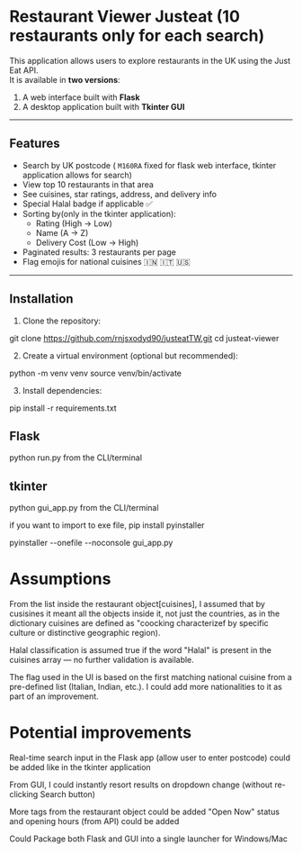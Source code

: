 # Restaurant Viewer Justeat (10 restaurants only for each search)

This application allows users to explore restaurants in the UK using the Just Eat API.  
It is available in **two versions**:

1. A web interface built with **Flask**  
2.  A desktop application built with **Tkinter GUI** 
---

##  Features

- Search by UK postcode ( `M160RA` fixed for flask web interface, tkinter application allows for search)
- View top 10 restaurants in that area
- See cuisines, star ratings, address, and delivery info
- Special Halal badge if applicable ✅
- Sorting by(only in the tkinter application):
  - Rating (High → Low) 
  - Name (A → Z)
  - Delivery Cost (Low → High)
- Paginated results: 3 restaurants per page
- Flag emojis for national cuisines 🇮🇳 🇮🇹 🇺🇸

---

##  Installation

1. Clone the repository:

git clone https://github.com/rnjsxodyd90/justeatTW.git
cd justeat-viewer


2. Create a virtual environment (optional but recommended):


python -m venv venv
source venv/bin/activate  

3. Install dependencies:


pip install -r requirements.txt



## Flask 

python run.py from the CLI/terminal 
## tkinter

python gui_app.py from the CLI/terminal

if you want to import to exe file, pip install pyinstaller

pyinstaller --onefile --noconsole gui_app.py


# Assumptions 

From the list inside the restaurant object[cuisines], I assumed that by cusisines it meant all the objects inside it, not just the countries, as in the dictionary cuisines are defined as "coocking characterizef by specific culture or distinctive geographic region). 

Halal classification is assumed true if the word "Halal" is present in the cuisines array — no further validation is available.

The flag used in the UI is based on the first matching national cuisine from a pre-defined list (Italian, Indian, etc.). I could add more nationalities to it as part of an improvement.


# Potential improvements

Real-time search input in the Flask app (allow user to enter postcode) could be added like in the tkinter application

From GUI, I could instantly resort results on dropdown change (without re-clicking Search button)

More tags from the restaurant object could be added "Open Now" status and opening hours (from API) could be added

Could Package both Flask and GUI into a single launcher for Windows/Mac



